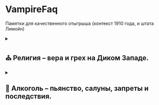 # VampireFaq

Памятки для качественного отыгрыша (контекст 1910 года, и штата Лимойн) 

<details>
  <summary><h2> ⛪ Религия  – вера и грех  на Диком Западе. </h2></summary>

  <details>
  <summary> Католическая церковь </summary>
    
> **Католики** — часто бедные иммигранты (ирландцы, итальянцы).

<details>
  <summary> Ключевые молитвы: </summary>
  
- «Отче наш» (на латыни — Pater Noster).
- «Аве Мария» (Ave Maria).
- «Слава Отцу» (Gloria Patri) — в конце каждой молитвы.

  </details> 

  <details>
  <summary> Ритуалы: </summary>
  
-   Месса на латыни (до 1960-х). Исповедь священнику в исповедальне.
-   Почитание святых, Девы Марии, икон и реликвий.
-   Посты (например, воздержание от мяса по пятницам).

  </details> 

  <details>
  <summary> Обязательные действия для верующих: </summary>

- Воскресная месса — пропуск считался грехом.
- Ежегодная исповедь и причастие (минимум раз в год).
- Молитва Розария (чередование «Отче наш» и «Аве Мария» с размышлением о «тайнах» Христа).
- Соблюдение постов (Великий пост, Адвент).
  
_А также_

  - Католики в Сен-Дени (как ирландские иммигранты) могли:
  - Носить нательные крестики.
  - Осенять себя крестным знамением (слева направо) при виде церкви или упоминании смерти.
  - Посещать исповедь после «греховных» поступков (например, ограбления).

 </details>

- **Централизация:** Главенство Папы Римского, строгая иерархия (священники, епископы).
- **Таинства:** 7 обрядов (крещение, причастие, исповедь, миропомазание, венчание, соборование, рукоположение).


 <details>
  <summary> Конфликты между конфессиями </summary>

- Протестанты считали католиков «агентами Папы», угрозой демократии.
- В газетах писали, что католики пьют кровь младенцев (абсурдные слухи).

 </details>

</details>


<details>
  <summary> Протестантская церковь </summary>

> **Протестанты** — «старая гвардия» (англосаксы, владельцы земель).

<details>
  <summary> Ключевые молитвы: </summary>

- «Отче наш» (на родном языке).
- Псалмы (например, 22-й: «Господь — Пастырь мой...»).
- Спонтанные молитвы («Господи, прости мои грехи и направь на путь истинный»).

</details>

<details>
  <summary> Обязательные действия для верующих: </summary>

- Воскресные проповеди с акцентом на личном покаянии.
- Крещение взрослых (у баптистов) — через полное погружение в воду.
- Молитвы своими словами (а не заученные тексты).
- Участие в молитвенных собраниях (иногда с экстатическими проявлениями — крики, «говорение на языках»).

_А также_

- Проводить домашние чтения Библии.
- Осуждать католиков как «идолопоклонников».
- Отказываться от алкоголя (особенно методисты).

 </details>

- **Децентрализация**: Каждая община автономна, нет единого лидера.
- **Протестантские церкви** (баптисты, методисты, лютеране)
- **Только два таинства**: Крещение и причастие (символические, а не мистические).

 <details>
  <summary> Конфликты между конфессиями </summary>
  
- Осуждать католиков как «идолопоклонников».

 </details>

 </details>

 </details>

 </details>

 </details>

<details>
  <summary><h2> 🍷 Алкоголь  – пьянство, салуны, запреты и последствия. </h2></summary>

   <details>
  <summary> Отыгрыш относительно персонажа </summary>

 <details>
  <summary> 🍸 Высший класс </summary>

> **Места**: Дорогие отельные бары, приватные клубы (например, Gentlemen’s Club).

- Коньяк и виски (европейские марки в хрустальных бокалах).
- Абсент (считался «напитком богемы», но уже запрещался в некоторых штатах).

> **Поведение**: Пили «для вида» — демонстрация статуса. Пьянство осуждалось.

 </details>

  <details>
  <summary> 🍻 Рабочий класс и ковбои </summary>

> **Места**: Салуны (Doyle’s Tavern, Lucky’s), доки, подпольные бары.

- Дешёвый виски (часто разбавленный или поддельный).
- Самогон (из кукурузы или картофеля — крепкий, но опасный).

> **Поведение**: Пили до беспамятства. Драки, провалы в канавы и аресты были обычным делом.

</details>

<details>
  <summary> 🚺 «Приличные» дамы </summary>

> **Места**: Не пили в публичных местах (только лёгкие вина дома или на приёмах).

> **Поведение**: Осуждали пьянство мужей: «Ты промотаешь наше состояние!»

</details>

<details>
  <summary> 🍾 «Падшие» женщины </summary>

> **Места**: Салуны

- Дешевый джин

> **Поведение**: Алкоголь использовался для манипуляций (опоить жертву и ограбить).

</details>

 </details>

<details>
  <summary> Отыгрыш относительно событий того времени </summary>

<details>
  <summary> 🚫 Сухой закон (локальные запреты) </summary>
  
В Луизиане (прототип штата для Сен-Дени) еще не было полного запрета, но:

- **Воскресные ограничения:** Бары закрывали по требованию церкви.
- **Сухие кварталы:** Рядом с церквями и школами торговля алкоголем запрещалась.

  </details>


  <details>
  <summary> 👮 Полицейские рейды </summary>
  
- Шерифы могли закрыть салун за продажу нелегального алкоголя (например, самогона без лицензии).
- Взятки: Владельцы платили полиции, чтобы те «не замечали» нарушения.
- 
    </details>

   <details>
  <summary> 💀 Опасные последствия </summary>

- Отравления: Дешёвый виски с добавлением метилового спирта или турпентина вызывал слепоту и смерть.
- Бандитские разборки: Пьяные стычки в салунах часто заканчивались перестрелками (как в Gunslinger’s Gulch).
  
    </details>

 </details>

🎭 Примеры для отыгрыша

- Персонаж-проповедник: Кричит на улицах: «Алкоголь — путь в ад!»
- Бармен-мошенник: Разбавляет виски водой и продаёт как элитное.
- Женщина из общества: Тайно пьёт абсент в задней комнате отеля.
  

 </details>


